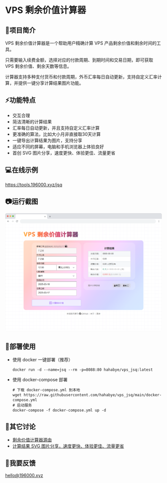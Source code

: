 # VPS 剩余价值计算器

## 🚀项目简介

VPS 剩余价值计算器是一个帮助用户精确计算 VPS 产品剩余价值和剩余时间的工具。

只需要输入续费金额，选择对应的付款周期、到期时间和交易日期，即可获取 VPS 剩余价值、剩余天数等信息。

计算器支持多种支付货币和付款周期，外币汇率每日自动更新，支持自定义汇率计算，并提供一键分享计算结果图片功能。

## ⚡功能特点

- 交互合理
- 简洁清晰的计算结果
- 汇率每日自动更新，并且支持自定义汇率计算
- 更准确的算法，比如大小月非直接取30天计算
- 一键导出计算结果为图片，支持分享
- 适应不同的屏幕，电脑和手机浏览器上体验良好
- 首创 SVG 图片分享，速度更快、体验更佳、流量更省


## 💻在线示例

https://tools.196000.xyz/jsq

## 📷运行截图

![VPS 剩余价值计算器](docs/screenshots/jsq.png)

## 📝部署使用

- 使用 docker 一键部署（推荐）
    ```shell
    docker run -d --name=jsq --rm -p=8088:80 hahabye/vps_jsq:latest
    ```
- 使用 docker-compose 部署
    ```shell
    # 下载 docker-compose.yml 到本地
    wget https://raw.githubusercontent.com/hahabye/vps_jsq/main/docker-compose.yml
    # 启动服务
    docker-compose -f docker-compose.yml up -d
    ```

## 📢其它讨论

- [剩余价值计算器源由](https://www.nodeseek.com/post-172415-1)
- [计算结果 SVG 图片分享，速度更快、体验更佳、流量更省](https://www.nodeseek.com/post-291879-1)

## 📧我要反馈

[hello@196000.xyz](mailto:hello@196000.xyz)
